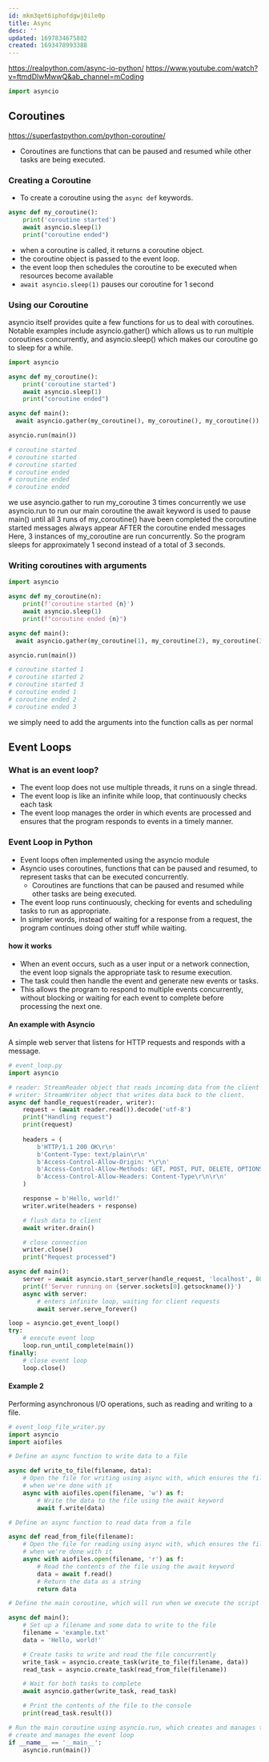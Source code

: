 ```yaml
---
id: mkm3qet6iphofdgwj0ile0p
title: Async
desc: ''
updated: 1697834675882
created: 1693478993388
---
```

<https://realpython.com/async-io-python/>
<https://www.youtube.com/watch?v=ftmdDlwMwwQ&ab_channel=mCoding>

```py
import asyncio
```

## Coroutines
<https://superfastpython.com/python-coroutine/>
- Coroutines are functions that can be paused and resumed while other tasks are being executed.

### Creating a Coroutine
- To create a coroutine using the `async def` keywords.

``` py
async def my_coroutine():
    print('coroutine started')
    await asyncio.sleep(1)
    print("coroutine ended")
```
- when a coroutine is called, it returns a coroutine object.
- the coroutine object is passed to the event loop.
- the event loop then schedules the coroutine to be executed when resources become available
- `await asyncio.sleep(1)` pauses our coroutine for 1 second

### Using our Coroutine
asyncio itself provides quite a few functions for us to deal with coroutines. Notable examples include asyncio.gather() which allows us to run multiple coroutines concurrently, and asyncio.sleep() which makes our coroutine go to sleep for a while.

``` py
import asyncio

async def my_coroutine():
    print('coroutine started')
    await asyncio.sleep(1)
    print("coroutine ended")

async def main():
  await asyncio.gather(my_coroutine(), my_coroutine(), my_coroutine())

asyncio.run(main())

# coroutine started
# coroutine started
# coroutine started
# coroutine ended
# coroutine ended
# coroutine ended
```
we use asyncio.gather to run my_coroutine 3 times concurrently
we use asyncio.run to run our main coroutine
the await keyword is used to pause main() until all 3 runs of my_coroutine() have been completed
the coroutine started messages always appear AFTER the coroutine ended messages
Here, 3 instances of my_coroutine are run concurrently. So the program sleeps for approximately 1 second instead of a total of 3 seconds.

### Writing coroutines with arguments
```py
import asyncio

async def my_coroutine(n):
    print(f'coroutine started {n}')
    await asyncio.sleep(1)
    print(f"coroutine ended {n}")

async def main():
  await asyncio.gather(my_coroutine(1), my_coroutine(2), my_coroutine(3))

asyncio.run(main())

# coroutine started 1
# coroutine started 2
# coroutine started 3
# coroutine ended 1
# coroutine ended 2
# coroutine ended 3
```
we simply need to add the arguments into the function calls as per normal






## Event Loops

### What is an event loop?

- The event loop does not use multiple threads, it runs on a single thread.
- The event loop is like an infinite while loop, that continuously checks each task
- The event loop manages the order in which events are processed and ensures that the program responds to events in a timely manner.

### Event Loop in Python

- Event loops often implemented using the asyncio module
- Asyncio uses coroutines, functions that can be paused and resumed, to represent tasks that can be executed concurrently.
  - Coroutines are functions that can be paused and resumed while other tasks are being executed.
- The event loop runs continuously, checking for events and scheduling tasks to run as appropriate.
- In simpler words, instead of waiting for a response from a request, the program continues doing other stuff while waiting. 

#### how it works

- When an event occurs, such as a user input or a network connection, the event loop signals the appropriate task to resume execution.
- The task could then handle the event and generate new events or tasks.
- This allows the program to respond to multiple events concurrently, without blocking or waiting for each event to complete before processing the next one.

#### An example with Asyncio

A simple web server that listens for HTTP requests and responds with a message.

``` py
# event_loop.py
import asyncio

# reader: StreamReader object that reads incoming data from the client 
# writer: StreamWriter object that writes data back to the client.
async def handle_request(reader, writer):
    request = (await reader.read()).decode('utf-8')
    print("Handling request")
    print(request)
    
    headers = (
        b'HTTP/1.1 200 OK\r\n'
        b'Content-Type: text/plain\r\n'
        b'Access-Control-Allow-Origin: *\r\n'
        b'Access-Control-Allow-Methods: GET, POST, PUT, DELETE, OPTIONS\r\n'
        b'Access-Control-Allow-Headers: Content-Type\r\n\r\n'
    )

    response = b'Hello, world!'
    writer.write(headers + response)

    # flush data to client
    await writer.drain()

    # close connection
    writer.close()
    print("Request processed")

async def main():
    server = await asyncio.start_server(handle_request, 'localhost', 8000)
    print(f'Server running on {server.sockets[0].getsockname()}')
    async with server:
        # enters infinite loop, waiting for client requests
        await server.serve_forever()

loop = asyncio.get_event_loop()
try:
    # execute event loop
    loop.run_until_complete(main())
finally:
    # close event loop
    loop.close()
```

#### Example 2

Performing asynchronous I/O operations, such as reading and writing to a file.

``` py
# event_loop_file_writer.py
import asyncio
import aiofiles

# Define an async function to write data to a file

async def write_to_file(filename, data):
    # Open the file for writing using async with, which ensures the file is closed
    # when we're done with it
    async with aiofiles.open(filename, 'w') as f:
        # Write the data to the file using the await keyword
        await f.write(data)

# Define an async function to read data from a file

async def read_from_file(filename):
    # Open the file for reading using async with, which ensures the file is closed
    # when we're done with it
    async with aiofiles.open(filename, 'r') as f:
        # Read the contents of the file using the await keyword
        data = await f.read()
        # Return the data as a string
        return data

# Define the main coroutine, which will run when we execute the script

async def main():
    # Set up a filename and some data to write to the file
    filename = 'example.txt'
    data = 'Hello, world!'

    # Create tasks to write and read the file concurrently
    write_task = asyncio.create_task(write_to_file(filename, data))
    read_task = asyncio.create_task(read_from_file(filename))

    # Wait for both tasks to complete
    await asyncio.gather(write_task, read_task)

    # Print the contents of the file to the console
    print(read_task.result())

# Run the main coroutine using asyncio.run, which creates and manages the event loop
# create and manages the event loop
if __name__ == '__main__':
    asyncio.run(main())
```
